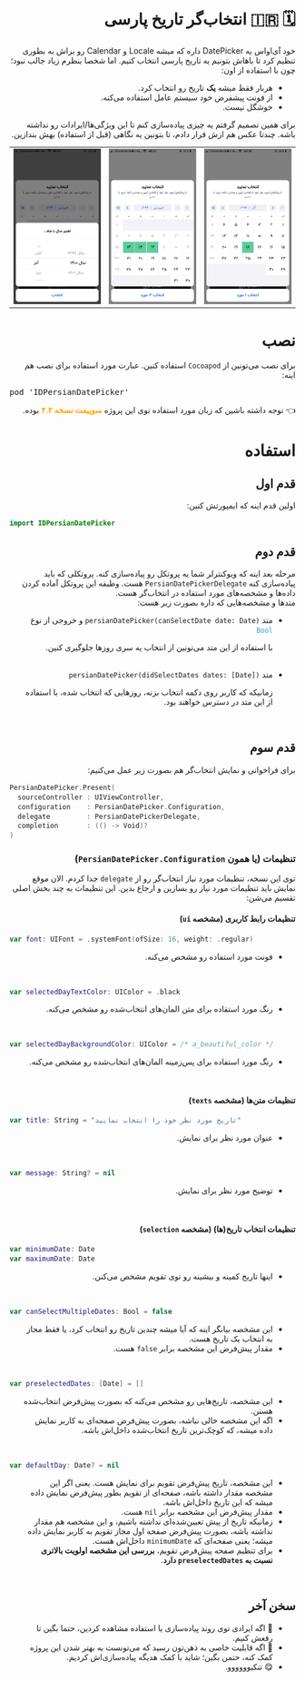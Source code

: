 
<div dir='rtl'>

  # 🗓 🇮🇷 انتخاب‌گر تاریخ پارسی
  
  خود آی‌او‌اس یه DatePicker داره که میشه Locale و Calendar رو براش به بطوری تنظیم کرد تا باهاش بتونیم یه تاریخ پارسی انتخاب کنیم. اما شخصا بنظرم زیاد جالب نبود؛ چون با استفاده از اون:

  - هربار فقط میشه <b>یک</b> تاریخ رو انتخاب کرد.
  - از فونت پیشفرض خود سیستم عامل استفاده می‌کنه.
  - خوشگل نیست.

  برای همین تصمیم گرفتم یه چیزی پیاده‌سازی کنم تا این ویژگی‌ها/ایرادات رو نداشته باشه. چندتا عکس هم ازش قرار دادم، تا بتونین یه نگاهی (قبل از استفاده) بهش بندازین.

  <table>
    <tr>
      <td><img src='./Images/0.png'></td>
      <td><img src='./Images/1.png'></td>
      <td><img src='./Images/2.png'></td>
    </tr>
  </table>

  <h1>نصب</h1>
  <p>
  برای نصب می‌تونین از <code>Cocoapod</code> استفاده کنین. عبارت مورد استفاده برای نصب هم اینه:

  <pre dir='ltr'>pod 'IDPersianDatePicker'</pre>

  </p>

  <p>👈 توجه داشته باشین که زبان مورد استفاده توی این پروژه <span style='font-weight: bold; color: orange;'>سوییفت نسخه ۴.۲</span> بوده. </p>

  <h1>استفاده</h1>

  <h2>قدم اول</h2>
  <p>اولین قدم اینه که ایمپورتش کنین: </p>
  <div dir='ltr'>
  
```swift
import IDPersianDatePicker
```

  </div>

  <h2>قدم دوم</h2>
  <p>مرحله بعد اینه که ویوکنترلر شما یه پروتکل رو پیاده‌سازی کنه. پروتکلی که باید پیاده‌سازی کنه <code>PersianDatePickerDelegate</code> هست. وظیفه این پروتکل آماده کردن داده‌ها و مشخصه‌های مورد استفاده در انتخاب‌گر هست.<br>
  متدها و مشخصه‌هایی که داره بصورت زیر هست:

  <ul>
    <li>متد <code dir='ltr'>persianDatePicker(canSelectDate date: Date)</code> و خروجی از نوع <code dir='ltr' style='color: #3498DB;'>Bool</code>
    <p>با استفاده از این متد می‌تونین از انتخاب یه سری روزها جلوگیری کنین.</p><br>
    </li>
    <li>متد <code dir='ltr'>persianDatePicker(didSelectDates dates: [Date])</code>
    <p>زمانیکه که کاربر روی دکمه انتخاب بزنه، روزهایی که انتخاب شده، با استفاده از این متد در دسترس خواهند بود.</p><br>
    </li>
  </ul>
  </p>

  ## قدم سوم

  برای فراخوانی و نمایش انتخاب‌گر هم بصورت زیر عمل می‌کنیم:

  <div dir='ltr'>

```swift
PersianDatePicker.Present(
  sourceController : UIViewController,
  configuration    : PersianDatePicker.Configuration,
  delegate         : PersianDatePickerDelegate,
  completion       : (() -> Void)?
)
```

  </div>

  ### تنظیمات (یا همون <code>PersianDatePicker.Configuration</code>)

  توی این نسخه، تنظیمات مورد نیاز انتخاب‌گر رو از <code>delegate</code> جدا کردم. الان موقع نمایش باید تنظیمات مورد نیاز رو بسازین و ارجاع بدین. این تنظیمات به چند بخش اصلی تقسیم می‌شن:

  #### تنظیمات رابط کاربری (**مشخصه <code>ui</code>**)

  <div dir='ltr'>

  ```swift
  var font: UIFont = .systemFont(ofSize: 16, weight: .regular)
  ```

  </div>

  - فونت مورد استفاده رو مشخص می‌کنه.

  <br>

  <div dir='ltr'>

  ```swift
  var selectedDayTextColor: UIColor	= .black
  ```

  </div>

  - رنگ مورد استفاده برای متن المان‌های انتخاب‌شده رو مشخص می‌کنه.

  <br>

  <div dir='ltr'>

  ```swift
  var selectedDayBackgroundColor: UIColor = /* a_beautiful_color */
  ```

  </div>

  - رنگ مورد استفاده برای پس‌زمینه المان‌های انتخاب‌شده رو مشخص می‌کنه.

  <br>

  
  #### تنظیمات متن‌ها (**مشخصه <code>texts</code>**)

  <div dir='ltr'>

  ```swift
  var title: String = "تاریخ مورد نظر خود را انتخاب نمایید"
  ```

  </div>

  - عنوان مورد نظر برای نمایش.

  <br>

  <div dir='ltr'>

  ```swift
  var message: String? = nil
  ```

  </div>

  - توضیح مورد نظر برای نمایش.

  <br>

  #### تنظیمات انتخاب تاریخ(ها) (**مشخصه <code>selection</code>**)

  <div dir='ltr'>

  ```swift
  var minimumDate: Date
  var maximumDate: Date
  ```

  </div>

  - اینها تاریخ کمینه و بیشینه رو توی تقویم مشخص می‌کنن.

  <br>

  <div dir='ltr'>

  ```swift
  var canSelectMultipleDates: Bool = false
  ```

  </div>

  - این مشخصه بیانگر اینه که آیا میشه چندین تاریخ رو انتخاب کرد، یا فقط مجاز به انتخاب یک تاریخ هست.
  - مقدار پیش‌فرض این مشخصه برابر <code>false</code> هست.

  <br>

  <div dir='ltr'>

  ```swift
  var preselectedDates: [Date] = []
  ```

  </div>

  - این مشخصه، تاریخ‌هایی رو مشخص می‌کنه که بصورت پیش‌فرض انتخاب‌شده هستن.
  - اگه این مشخصه خالی نباشه، بصورت پیش‌فرض صفحه‌ای به کاربر نمایش داده میشه، که کوچک‌ترین تاریخ انتخاب‌شده داخل‌اش باشه. 

  <br>

  <div dir='ltr'>

  ```swift
  var defaultDay: Date? = nil
  ```

  </div>

  - این مشخصه، تاریخ پیش‌فرض تقویم برای نمایش هست. یعنی اگر این مشخصه مقدار داشته باشه، صفحه‌ای از تقویم بطور پیش‌فرض نمایش داده میشه که این تاریخ داخل‌اش باشه.
  - مقدار پیش‌فرض این مشخصه برابر <code>nil</code> هست.
  - زمانیکه تاریخ از پیش تعیین‌شده‌ای نداشته باشیم، و این مشخصه هم مقدار نداشته باشه، بصورت پیش‌فرض صفحه اول مجاز تقویم به کاربر نمایش داده میشه؛ یعنی صفحه‌ای که <code>minimumDate</code> داخل‌اش هست.
  - برای تنظیم صفحه پیش‌فرض تقویم، **بررسی این مشخصه اولویت بالاتری نسبت به <code>preselectedDates</code> دارد**.

  <br>


  ## سخن آخر

  - 👀 اگه ایرادی توی روند پیاده‌سازی یا استفاده مشاهده کردین، حتما بگین تا رفعش کنیم. 
  - 🤝 اگه قابلیت خاصی به ذهن‌تون رسید که می‌تونست به بهتر شدن این پروژه کمک کنه، حتمن بگین؛ شاید با کمک هدیگه پیاده‌سازی‌اش کردیم.
  - 😋 تنکیوووووو. 
  
  
</div>
